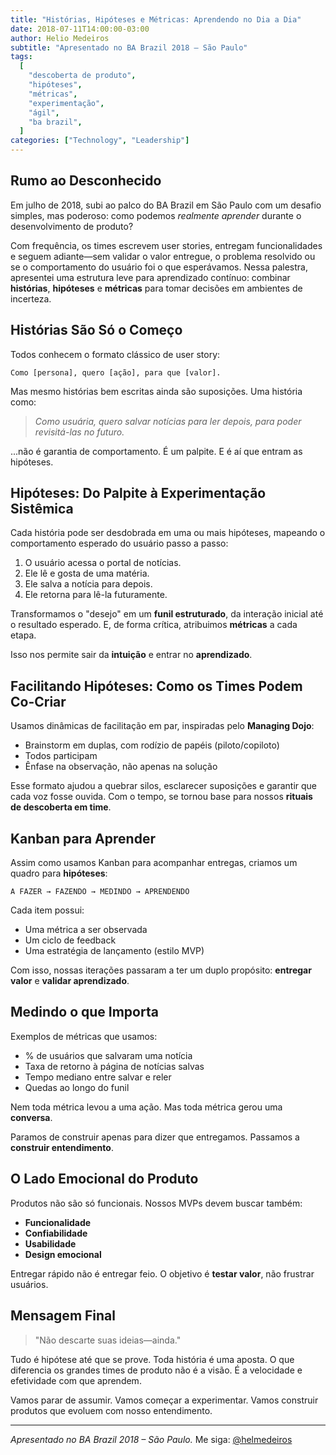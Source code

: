 ```yaml
---
title: "Histórias, Hipóteses e Métricas: Aprendendo no Dia a Dia"
date: 2018-07-11T14:00:00-03:00
author: Helio Medeiros
subtitle: "Apresentado no BA Brazil 2018 – São Paulo"
tags:
  [
    "descoberta de produto",
    "hipóteses",
    "métricas",
    "experimentação",
    "ágil",
    "ba brazil",
  ]
categories: ["Technology", "Leadership"]
---
```


## Rumo ao Desconhecido

Em julho de 2018, subi ao palco do BA Brazil em São Paulo com um desafio simples, mas poderoso: como podemos _realmente aprender_ durante o desenvolvimento de produto?

Com frequência, os times escrevem user stories, entregam funcionalidades e seguem adiante—sem validar o valor entregue, o problema resolvido ou se o comportamento do usuário foi o que esperávamos. Nessa palestra, apresentei uma estrutura leve para aprendizado contínuo: combinar **histórias**, **hipóteses** e **métricas** para tomar decisões em ambientes de incerteza.

## Histórias São Só o Começo

Todos conhecem o formato clássico de user story:

```text
Como [persona], quero [ação], para que [valor].
```

Mas mesmo histórias bem escritas ainda são suposições. Uma história como:

> _Como usuária, quero salvar notícias para ler depois, para poder revisitá-las no futuro._

...não é garantia de comportamento. É um palpite. E é aí que entram as hipóteses.

## Hipóteses: Do Palpite à Experimentação Sistêmica

Cada história pode ser desdobrada em uma ou mais hipóteses, mapeando o comportamento esperado do usuário passo a passo:

1. O usuário acessa o portal de notícias.
2. Ele lê e gosta de uma matéria.
3. Ele salva a notícia para depois.
4. Ele retorna para lê-la futuramente.

Transformamos o "desejo" em um **funil estruturado**, da interação inicial até o resultado esperado. E, de forma crítica, atribuimos **métricas** a cada etapa.

Isso nos permite sair da **intuição** e entrar no **aprendizado**.

## Facilitando Hipóteses: Como os Times Podem Co-Criar

Usamos dinâmicas de facilitação em par, inspiradas pelo **Managing Dojo**:

- Brainstorm em duplas, com rodízio de papéis (piloto/copiloto)
- Todos participam
- Ênfase na observação, não apenas na solução

Esse formato ajudou a quebrar silos, esclarecer suposições e garantir que cada voz fosse ouvida. Com o tempo, se tornou base para nossos **rituais de descoberta em time**.

## Kanban para Aprender

Assim como usamos Kanban para acompanhar entregas, criamos um quadro para **hipóteses**:

```
A FAZER → FAZENDO → MEDINDO → APRENDENDO
```

Cada item possui:

- Uma métrica a ser observada
- Um ciclo de feedback
- Uma estratégia de lançamento (estilo MVP)

Com isso, nossas iterações passaram a ter um duplo propósito: **entregar valor** e **validar aprendizado**.

## Medindo o que Importa

Exemplos de métricas que usamos:

- % de usuários que salvaram uma notícia
- Taxa de retorno à página de notícias salvas
- Tempo mediano entre salvar e reler
- Quedas ao longo do funil

Nem toda métrica levou a uma ação. Mas toda métrica gerou uma **conversa**.

Paramos de construir apenas para dizer que entregamos. Passamos a **construir entendimento**.

## O Lado Emocional do Produto

Produtos não são só funcionais. Nossos MVPs devem buscar também:

- **Funcionalidade**
- **Confiabilidade**
- **Usabilidade**
- **Design emocional**

Entregar rápido não é entregar feio. O objetivo é **testar valor**, não frustrar usuários.

## Mensagem Final

> "Não descarte suas ideias—ainda."

Tudo é hipótese até que se prove. Toda história é uma aposta. O que diferencia os grandes times de produto não é a visão. É a velocidade e efetividade com que aprendem.

Vamos parar de assumir.
Vamos começar a experimentar.
Vamos construir produtos que evoluem com nosso entendimento.

---

_Apresentado no BA Brazil 2018 – São Paulo._
Me siga: [@helmedeiros](https://twitter.com/helmedeiros)
